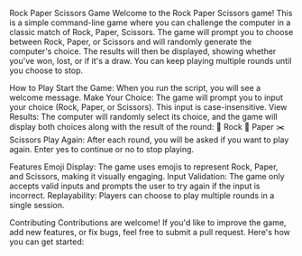 Rock Paper Scissors Game
Welcome to the Rock Paper Scissors game! This is a simple command-line game where you
can challenge the computer in a classic match of Rock, Paper, Scissors. The game will prompt you to
choose between Rock, Paper, or Scissors and will randomly generate the computer's choice. The 
results will then be displayed, showing whether you've won, lost, or if it's a draw. You can keep playing
multiple rounds until you choose to stop.


How to Play
Start the Game: When you run the script, you will see a welcome message.
Make Your Choice: The game will prompt you to input your choice (Rock, Paper, or Scissors). This input is case-insensitive.
View Results: The computer will randomly select its choice, and the game will display both choices along with the result of the round:
🧱 Rock
📜 Paper
✂️ Scissors
Play Again: After each round, you will be asked if you want to play again. Enter yes to continue or no to stop playing.

Features
Emoji Display: The game uses emojis to represent Rock, Paper, and Scissors, making it visually engaging.
Input Validation: The game only accepts valid inputs and prompts the user to try again if the input is incorrect.
Replayability: Players can choose to play multiple rounds in a single session.

Contributing
Contributions are welcome! If you'd like to improve the game, add new features, or fix bugs, feel free to submit a pull request. Here's how you can get started:
